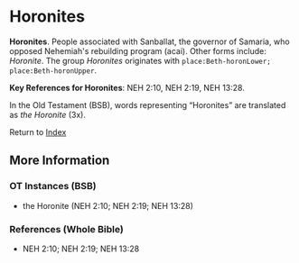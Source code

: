 # Horonites
**Horonites**. 
People associated with Sanballat, the governor of Samaria, who opposed Nehemiah's rebuilding program (acai). 
Other forms include: 
*Horonite*. 
The group _Horonites_ originates with `place:Beth-horonLower; place:Beth-horonUpper`. 


**Key References for Horonites**: 
NEH 2:10, NEH 2:19, NEH 13:28. 


In the Old Testament (BSB), words representing “Horonites” are translated as 
*the Horonite* (3x). 




Return to [Index](00-Index.md)

## More Information

### OT Instances (BSB)

* the Horonite (NEH 2:10; NEH 2:19; NEH 13:28)



### References (Whole Bible)

* NEH 2:10; NEH 2:19; NEH 13:28



